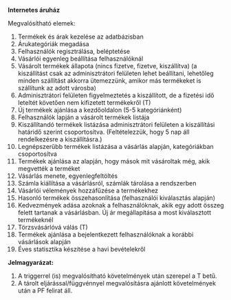 **Internetes áruház** 

Megvalósítható elemek: 
1. Termékek és árak kezelése az adatbázisban 
2. Árukategóriák megadása 
3. Felhasználók regisztrálása, beléptetése 
4. Vásárlói egyenleg beállítása felhasználóknál 
5. Vásárolt termékek állapota (nincs fizetve, fizetve, kiszállítva) (a kiszállítást csak az adminisztrátori felületen lehet beállítani, lehetőleg minden szállítást akkorra ütemezzünk, amikor más termékeket is szállítunk az adott városba) 
6. Adminisztrátori felületen figyelmeztetés a kiszállított, de a fizetési idő leteltét követően nem kifizetett termékekről (T) 
7. Új termékek ajánlása a kezdőoldalon (5-5 kategóriánként) 
8. Felhasználók lapján a vásárolt termékek listája 
9. Kiszállítandó termékek listázása adminisztrátori felületen a kiszállítási határidő szerint csoportosítva. (Feltételezzük, hogy 5 nap áll rendelkezésre a kiszállításra.) 
10. Legnépszerűbb termékek listázása a vásárlás alapján, kategóriákban csoportosítva 
11. Termékek ajánlása az alapján, hogy mások mit vásároltak még, akik megvették a terméket 
12. Vásárlás menete, egyenlegfeltöltés 
13. Számla kiállítása a vásárlásról, számlák tárolása a rendszerben 
14. Vásárlói vélemények hozzáfűzése a termékekhez 
15. Hasonló termékek összehasonlítása (felhasználói kiválasztás alapján) 
16. Kedvezmények adása azoknak a felhasználóknak, akik egy adott összeg felett tartanak a vásárlásban. Új ár megállapítása a most kiválasztott termékeknél 
17. Törzsvásárlóvá válás (T) 
18. Termékek ajánlása a bejelentkezett felhasználóknak a korábbi vásárlások alapján 
19. Éves statisztika készítése a havi bevételekről 

**Jelmagyarázat:** 

1. A triggerrel (is) megvalósítható követelmények után szerepel a T betű. 
2. A tárolt eljárással/függvénnyel megvalósításra ajánlott követelmények után a PF felirat áll. 
